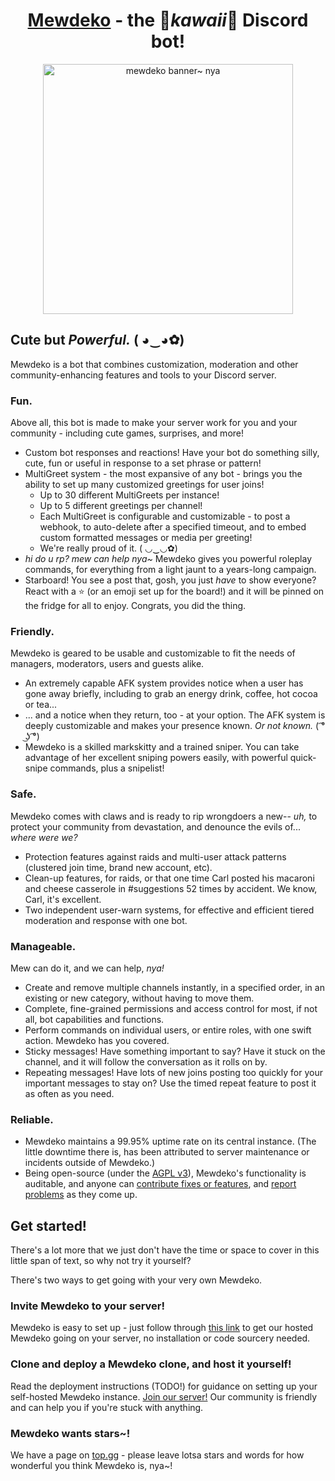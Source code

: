 ﻿<h1 align="center"><a href="https://mewdeko.tech/">Mewdeko</a> - the 🌸<em>kawaii</em>🌸 Discord bot!</h1>
<p align="center">
    <img height="400px" src="https://cdn.mewdeko.tech/mewbackg.jpg" alt="mewdeko banner~ nya"/>
</p>


## Cute but *Powerful.* ( ◕‿◕✿)
Mewdeko is a bot that combines customization, moderation and other community-enhancing features and tools to your Discord server.

### Fun.
Above all, this bot is made to make your server work for you and your community - including cute games, surprises, and more!
- Custom bot responses and reactions! Have your bot do something silly, cute, fun or useful in response to a set phrase or pattern!
- MultiGreet system - the most expansive of any bot - brings you the ability to set up many customized greetings for user joins!
    - Up to 30 different MultiGreets per instance!
    - Up to 5 different greetings per channel!
    - Each MultiGreet is configurable and customizable - to post a webhook, to auto-delete after a specified timeout, and to embed custom formatted messages or media per greeting!
    - We're really proud of it. ( ◡‿◡✿)
- *hi do u rp? mew can help nya~* Mewdeko gives you powerful roleplay commands, for everything from a light jaunt to a years-long campaign.
- Starboard! You see a post that, gosh, you just *have* to show everyone? React with a ⭐ (or an emoji set up for the board!) and it will be pinned on the fridge for all to enjoy. Congrats, you did the thing.

### Friendly.
Mewdeko is geared to be usable and customizable to fit the needs of managers, moderators, users and guests alike.
- An extremely capable AFK system provides notice when a user has gone away briefly, including to grab an energy drink, coffee, hot cocoa or tea...
- ... and a notice when they return, too - at your option. The AFK system is deeply customizable and makes your presence known. *Or not known.* ( ͡° ͜ʖ ͡°)
- Mewdeko is a skilled markskitty and a trained sniper. You can take advantage of her excellent sniping powers easily, with powerful quick-snipe commands, plus a snipelist!

### Safe.
Mewdeko comes with claws and is ready to rip wrongdoers a new-- *uh,* to protect your community from devastation, and denounce the evils of... *where were we?*
- Protection features against raids and multi-user attack patterns (clustered join time, brand new account, etc).
- Clean-up features, for raids, or that one time Carl posted his macaroni and cheese casserole in #suggestions 52 times by accident. We know, Carl, it's excellent.
- Two independent user-warn systems, for effective and efficient tiered moderation and response with one bot.

### Manageable.
Mew can do it, and we can help, *nya!*
- Create and remove multiple channels instantly, in a specified order, in an existing or new category, without having to move them.
- Complete, fine-grained permissions and access control for most, if not all, bot capabilities and functions.
- Perform commands on individual users, or entire roles, with one swift action. Mewdeko has you covered.
- Sticky messages! Have something important to say? Have it stuck on the channel, and it will follow the conversation as it rolls on by.
- Repeating messages! Have lots of new joins posting too quickly for your important messages to stay on? Use the timed repeat feature to post it as often as you need.


### Reliable.
- Mewdeko maintains a 99.95% uptime rate on its central instance. (The little downtime there is, has been attributed to server maintenance or incidents outside of Mewdeko.)
- Being open-source (under the [AGPL v3](https://github.com/Sylveon76/Mewdeko/blob/main/LICENSE)), Mewdeko's functionality is auditable, and anyone can [contribute fixes or features](https://github.com/Sylveon76/Mewdeko/blob/main/CONTRIBUTING.md), and [report problems](https://github.com/Sylveon76/Mewdeko/issues) as they come up.

## Get started!
There's a lot more that we just don't have the time or space to cover in this little span of text, so why not try it yourself?

There's two ways to get going with your very own Mewdeko.
### Invite Mewdeko to your server!
Mewdeko is easy to set up - just follow through [this link](https://discord.com/oauth2/authorize?client_id=752236274261426212&scope=bot&permissions=66186303&scope=bot%20applications.commands) to get our hosted Mewdeko going on your server, no installation or code sourcery needed.
### Clone and deploy a Mewdeko clone, and host it yourself!
Read the deployment instructions (TODO!) for guidance on setting up your self-hosted Mewdeko instance.
[Join our server!](https://discord.gg/bBcp69VMjF) Our community is friendly and can help you if you're stuck with anything.

### Mewdeko wants stars~!
We have a page on [top.gg](https://top.gg/bot/752236274261426212) - please leave lotsa stars and words for how wonderful you think Mewdeko is, nya~!
